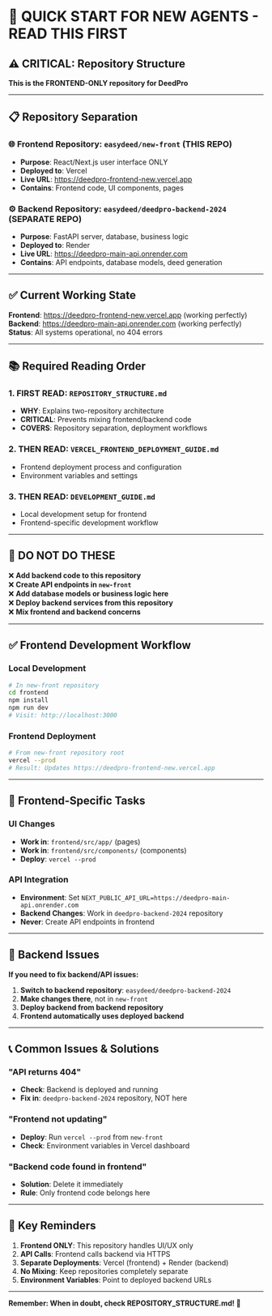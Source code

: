 # 🚨 QUICK START FOR NEW AGENTS - READ THIS FIRST

## ⚠️ CRITICAL: Repository Structure

**This is the FRONTEND-ONLY repository for DeedPro**

---

## 📋 **Repository Separation**

### **🌐 Frontend Repository: `easydeed/new-front` (THIS REPO)**
- **Purpose**: React/Next.js user interface ONLY
- **Deployed to**: Vercel
- **Live URL**: https://deedpro-frontend-new.vercel.app
- **Contains**: Frontend code, UI components, pages

### **⚙️ Backend Repository: `easydeed/deedpro-backend-2024` (SEPARATE REPO)**
- **Purpose**: FastAPI server, database, business logic
- **Deployed to**: Render  
- **Live URL**: https://deedpro-main-api.onrender.com
- **Contains**: API endpoints, database models, deed generation

---

## ✅ **Current Working State**

**Frontend**: https://deedpro-frontend-new.vercel.app (working perfectly)  
**Backend**: https://deedpro-main-api.onrender.com (working perfectly)  
**Status**: All systems operational, no 404 errors  

---

## 📚 **Required Reading Order**

### 1. **FIRST READ**: `REPOSITORY_STRUCTURE.md`
- **WHY**: Explains two-repository architecture  
- **CRITICAL**: Prevents mixing frontend/backend code
- **COVERS**: Repository separation, deployment workflows

### 2. **THEN READ**: `VERCEL_FRONTEND_DEPLOYMENT_GUIDE.md`
- Frontend deployment process and configuration
- Environment variables and settings

### 3. **THEN READ**: `DEVELOPMENT_GUIDE.md`  
- Local development setup for frontend
- Frontend-specific development workflow

---

## 🚫 **DO NOT DO THESE**

❌ **Add backend code to this repository**  
❌ **Create API endpoints in `new-front`**  
❌ **Add database models or business logic here**  
❌ **Deploy backend services from this repository**  
❌ **Mix frontend and backend concerns**  

---

## ✅ **Frontend Development Workflow**

### **Local Development**
```bash
# In new-front repository
cd frontend
npm install
npm run dev
# Visit: http://localhost:3000
```

### **Frontend Deployment**
```bash
# From new-front repository root
vercel --prod
# Result: Updates https://deedpro-frontend-new.vercel.app
```

---

## 🔧 **Frontend-Specific Tasks**

### **UI Changes**
- **Work in**: `frontend/src/app/` (pages)
- **Work in**: `frontend/src/components/` (components)
- **Deploy**: `vercel --prod`

### **API Integration**
- **Environment**: Set `NEXT_PUBLIC_API_URL=https://deedpro-main-api.onrender.com`
- **Backend Changes**: Work in `deedpro-backend-2024` repository
- **Never**: Create API endpoints in frontend

---

## 🚨 **Backend Issues**

**If you need to fix backend/API issues:**

1. **Switch to backend repository**: `easydeed/deedpro-backend-2024`
2. **Make changes there**, not in `new-front`
3. **Deploy backend from backend repository**
4. **Frontend automatically uses deployed backend**

---

## 📞 **Common Issues & Solutions**

### **"API returns 404"**
- **Check**: Backend is deployed and running
- **Fix in**: `deedpro-backend-2024` repository, NOT here

### **"Frontend not updating"**
- **Deploy**: Run `vercel --prod` from `new-front`
- **Check**: Environment variables in Vercel dashboard

### **"Backend code found in frontend"**
- **Solution**: Delete it immediately
- **Rule**: Only frontend code belongs here

---

## 🎯 **Key Reminders**

1. **Frontend ONLY**: This repository handles UI/UX only
2. **API Calls**: Frontend calls backend via HTTPS
3. **Separate Deployments**: Vercel (frontend) + Render (backend)  
4. **No Mixing**: Keep repositories completely separate
5. **Environment Variables**: Point to deployed backend URLs

---

**Remember: When in doubt, check REPOSITORY_STRUCTURE.md! 🎯** 